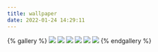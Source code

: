 ```yaml
---
title: wallpaper
date: 2022-01-24 14:29:11
---
```

{% gallery %}
![](https://s2.loli.net/2022/01/25/KsS3T1egQfbowBd.jpg)
![](https://s2.loli.net/2022/01/25/DAP9xacfK6Ye18I.jpg)
![](https://i.loli.net/2019/11/10/gcnavZbmepS8d4u.png)
![](https://s2.loli.net/2022/02/02/aog3ZnS5BT9U6ts.png)
![](https://s2.loli.net/2022/02/09/N2v5PJXYrfUkK1e.jpg)
![](https://s2.loli.net/2022/02/19/EADqwR1TM5LU8cG.jpg)
{% endgallery %}